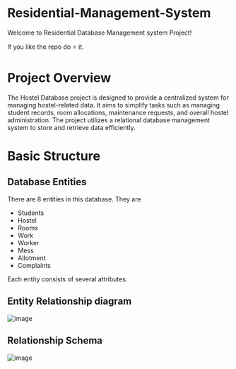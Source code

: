 # Residential-Management-System
 Welcome to Residential Database Management system Project!
 
 If you like the repo do ⭐ it.
# Project Overview
 The Hostel Database project is designed to provide a centralized system for managing hostel-related data. It aims to simplify tasks such as managing student records, room allocations, maintenance requests, and overall hostel administration. The project utilizes a relational database management system to store and retrieve data efficiently.

# Basic Structure
## Database Entities
 There are 8 entities in this database. They are
 - Students
 - Hostel
 - Rooms
 - Work
 - Worker
 - Mess
 - Allotment
 - Complaints

 Each entity consists of several attributes.

## Entity Relationship diagram
![image](https://github.com/user-attachments/assets/19cb4c84-b051-4ffc-8cca-8a347b745f14)

## Relationship Schema
![image](https://github.com/user-attachments/assets/9fdfe001-f163-4c09-98df-770114e4a7b0)
